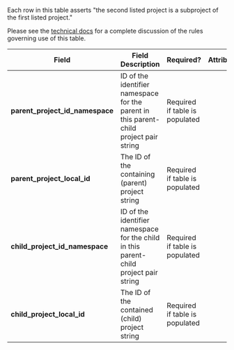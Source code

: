 Each row in this table asserts "the second listed project is a subproject of the first listed project."

Please see the [technical docs](https://docs.nih-cfde.org/en/latest/c2m2/draft-C2M2_specification/#association-tables-expressing-containment-relationships) for a complete discussion of the rules governing use of this table.

Field | Field Description | Required? |  Attributes | Extra Info 
------|-------------------|-----------|-------------|------------
**parent_project_id_namespace** | ID of the identifier namespace for the parent in this parent-child project pair string | Required if table is populated
**parent_project_local_id** | The ID of the containing (parent) project string | Required if table is populated
**child_project_id_namespace** |ID of the identifier namespace for the child in this parent-child project pair string | Required if table is populated
**child_project_local_id** | The ID of the contained (child) project string | Required if table is populated
